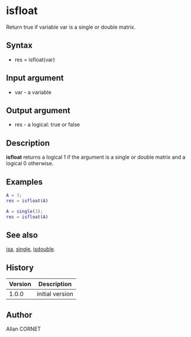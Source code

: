 # isfloat

Return true if variable var is a single or double matrix.

## Syntax

- res = isfloat(var)

## Input argument

- var - a variable

## Output argument

- res - a logical: true or false

## Description

<b>isfloat</b> returns a logical 1 if the argument is a single or double matrix and a logical 0 otherwise.

## Examples

```matlab
A = 3;
res = isfloat(A)
```

```matlab
A = single(3);
res = isfloat(A)
```

## See also

[isa](isa.md), [single](single.html), [isdouble](isdouble.md).

## History

| Version | Description     |
| ------- | --------------- |
| 1.0.0   | initial version |

## Author

Allan CORNET
